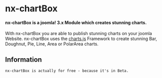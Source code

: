 # nx-chartBox
#### nx-chartBox is a joomla! 3.x Module which creates stunning charts.

With nx-chartBox you are able to publish stunning charts on your joomla Website. nx-chartBox uses the [charts.js](http://www.chartjs.org) Framework to create stunning Bar, Doughnut, Pie, Line, Area or PolarArea charts.
## Information
```
nx-chartBox is actually for free - because it's in Beta.
```
